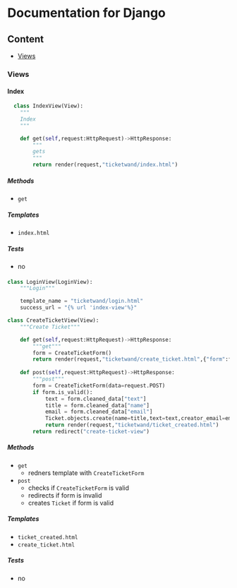 # Documentation for Django

## Content
- [Views](#views)

### Views

#### Index

```python
  class IndexView(View):
    """
    Index
    """ 

    def get(self,request:HttpRequest)->HttpResponse:
        """
        gets
        """
        return render(request,"ticketwand/index.html")
```

##### Methods

- `get` 

##### Templates

- `index.html`

##### Tests

- no

####

```python
class LoginView(LoginView):
    """Login"""

    template_name = "ticketwand/login.html"
    success_url = "{% url 'index-view'%}"

class CreateTicketView(View):
    """Create Ticket"""

    def get(self,request:HttpRequest)->HttpResponse:
        """get"""
        form = CreateTicketForm()
        return render(request,"ticketwand/create_ticket.html",{"form":form})
    
    def post(self,request:HttpRequest)->HttpResponse:
        """post"""
        form = CreateTicketForm(data=request.POST)
        if form.is_valid():
            text = form.cleaned_data["text"]
            title = form.cleaned_data["name"]
            email = form.cleaned_data["email"]
            Ticket.objects.create(name=title,text=text,creator_email=email,since=datetime.now())
            return render(request,"ticketwand/ticket_created.html")
        return redirect("create-ticket-view")
``` 

##### Methods

- `get`
  - redners template with `CreateTicketForm`   
- `post` 
  - checks if `CreateTicketForm` is valid
  - redirects if form is invalid
  - creates `Ticket` if form is valid

##### Templates

- `ticket_created.html`
- `create_ticket.html`

##### Tests

- no
